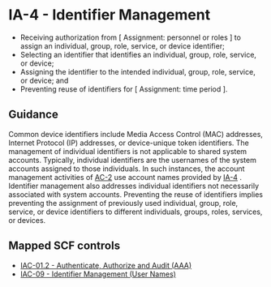 # IA-4 - Identifier Management
- Receiving authorization from \[ Assignment: personnel or roles \] to assign an individual, group, role, service, or device identifier;
- Selecting an identifier that identifies an individual, group, role, service, or device;
- Assigning the identifier to the intended individual, group, role, service, or device; and
- Preventing reuse of identifiers for \[ Assignment: time period \].
## Guidance
Common device identifiers include Media Access Control (MAC) addresses, Internet Protocol (IP) addresses, or device-unique token identifiers. The management of individual identifiers is not applicable to shared system accounts. Typically, individual identifiers are the usernames of the system accounts assigned to those individuals. In such instances, the account management activities of [AC-2](#ac-2) use account names provided by [IA-4](#ia-4) . Identifier management also addresses individual identifiers not necessarily associated with system accounts. Preventing the reuse of identifiers implies preventing the assignment of previously used individual, group, role, service, or device identifiers to different individuals, groups, roles, services, or devices.
## Mapped SCF controls
- [IAC-01.2 - Authenticate, Authorize and Audit (AAA)](../scf/iac-012-authenticate,authorizeandaudit(aaa).md)
- [IAC-09 - Identifier Management (User Names)](../scf/iac-09-identifiermanagement(usernames).md)